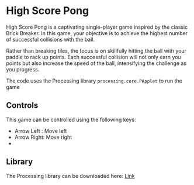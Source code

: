# High Score Pong
High Score Pong is a captivating single-player game inspired by the classic Brick Breaker. 
In this game, your objective is to achieve the highest number of successful collisions with the ball.

Rather than breaking tiles, the focus is on skillfully hitting the ball with your paddle to rack up points. 
Each successful collision will not only earn you points but also increase the speed of the ball, intensifying the challenge as you progress.

The code uses the Processing library ```processing.core.PApplet``` to run the game

## Controls
This game can be controlled using the following keys:
- Arrow Left : Move left
- Arrow Right: Move right
- 
## Library
The Processing library can be downloaded here: 
<a href="https://jar-download.com/maven-repository-class-search.php?search_box=processing.core.PApplet" target="_blank">Link</a>
